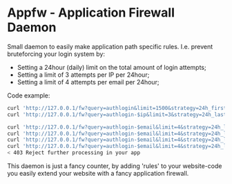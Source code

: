 Appfw - Application Firewall Daemon
==================

Small daemon to easily make application path specific rules.
I.e. prevent bruteforcing your login system by:

- Setting a 24hour (daily) limit on the total amount of login attempts;
- Setting a limit of 3 attempts per IP per 24hour;
- Setting a limit of 4 attempts per email per 24hour;

Code example:
```bash
curl 'http://127.0.0.1/fw?query=authlogin&limit=1500&strategy=24h_first'
curl 'http://127.0.0.1/fw?query=authlogin-$ip&limit=3&strategy=24h_last'

curl 'http://127.0.0.1/fw?query=authlogin-$email&limit=4&strategy=24h_last'
curl 'http://127.0.0.1/fw?query=authlogin-$email&limit=4&strategy=24h_last'
curl 'http://127.0.0.1/fw?query=authlogin-$email&limit=4&strategy=24h_last'
curl 'http://127.0.0.1/fw?query=authlogin-$email&limit=4&strategy=24h_last'
< 403 Reject further processing in your app
```

This daemon is just a fancy counter, by adding 'rules' to your website-code
you easily extend your website with a fancy application firewall.
